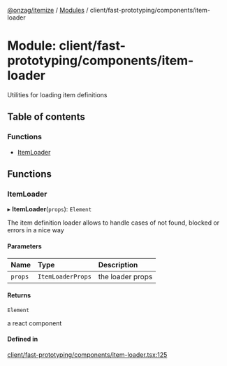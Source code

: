 [@onzag/itemize](../README.md) / [Modules](../modules.md) / client/fast-prototyping/components/item-loader

# Module: client/fast-prototyping/components/item-loader

Utilities for loading item definitions

## Table of contents

### Functions

- [ItemLoader](client_fast_prototyping_components_item_loader.md#itemloader)

## Functions

### ItemLoader

▸ **ItemLoader**(`props`): `Element`

The item definition loader allows to handle cases of not found, blocked or errors in a nice way

#### Parameters

| Name | Type | Description |
| :------ | :------ | :------ |
| `props` | `ItemLoaderProps` | the loader props |

#### Returns

`Element`

a react component

#### Defined in

[client/fast-prototyping/components/item-loader.tsx:125](https://github.com/onzag/itemize/blob/f2f29986/client/fast-prototyping/components/item-loader.tsx#L125)
